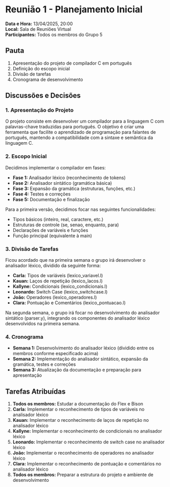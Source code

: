 # Reunião 1 - Planejamento Inicial

**Data e Hora:** 13/04/2025, 20:00   
**Local:** Sala de Reuniões Virtual  
**Participantes:** Todos os membros do Grupo 5

## Pauta

1. Apresentação do projeto de compilador C em português
2. Definição do escopo inicial
3. Divisão de tarefas
4. Cronograma de desenvolvimento

## Discussões e Decisões

### 1. Apresentação do Projeto

O projeto consiste em desenvolver um compilador para a linguagem C com palavras-chave traduzidas para português. O objetivo é criar uma ferramenta que facilite o aprendizado de programação para falantes de português, mantendo a compatibilidade com a sintaxe e semântica da linguagem C.

### 2. Escopo Inicial

Decidimos implementar o compilador em fases:

- **Fase 1:** Analisador léxico (reconhecimento de tokens)
- **Fase 2:** Analisador sintático (gramática básica)
- **Fase 3:** Expansão da gramática (estruturas, funções, etc.)
- **Fase 4:** Testes e correções
- **Fase 5:** Documentação e finalização

Para a primeira versão, decidimos focar nas seguintes funcionalidades:
- Tipos básicos (inteiro, real, caractere, etc.)
- Estruturas de controle (se, senao, enquanto, para)
- Declarações de variáveis e funções
- Função principal (equivalente à main)

### 3. Divisão de Tarefas

Ficou acordado que na primeira semana o grupo irá desenvolver o analisador léxico, dividido da seguinte forma:

- **Carla:** Tipos de variáveis (lexico_variavel.l)
- **Kauan:** Laços de repetição (lexico_lacos.l)
- **Kallyne:** Condicionais (lexico_condicionais.l)
- **Leonardo:** Switch Case (lexico_switchcase.l)
- **João:** Operadores (lexico_operadores.l)
- **Clara:** Pontuação e Comentários (lexico_pontuacao.l)

Na segunda semana, o grupo irá focar no desenvolvimento do analisador sintático (parser.y), integrando os componentes do analisador léxico desenvolvidos na primeira semana.

### 4. Cronograma

- **Semana 1:** Desenvolvimento do analisador léxico (dividido entre os membros conforme especificado acima)
- **Semana 2:** Implementação do analisador sintático, expansão da gramática, testes e correções
- **Semana 3:** Atualização da documentação e preparação para apresentação

## Tarefas Atribuídas

1. **Todos os membros:** Estudar a documentação do Flex e Bison
2. **Carla:** Implementar o reconhecimento de tipos de variáveis no analisador léxico
3. **Kauan:** Implementar o reconhecimento de laços de repetição no analisador léxico
4. **Kallyne:** Implementar o reconhecimento de condicionais no analisador léxico
5. **Leonardo:** Implementar o reconhecimento de switch case no analisador léxico
6. **João:** Implementar o reconhecimento de operadores no analisador léxico
7. **Clara:** Implementar o reconhecimento de pontuação e comentários no analisador léxico
8. **Todos os membros:** Preparar a estrutura do projeto e ambiente de desenvolvimento
